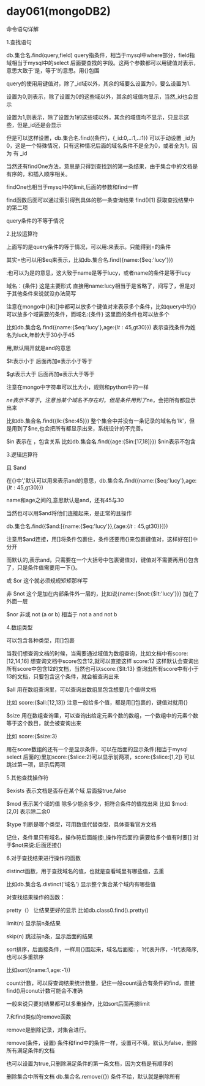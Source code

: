 # day061(mongoDB2)

命令语句详解

1.查找语句

db.集合名.find(query,field) query指条件，相当于mysql中where部分，field指域相当于mysql中的select 后面要查找的字段。这两个参数都可以用键值对表示，意思大致于‘是，等于’的意思。用{}包围

query的使用用键值对，除了_id域以外，其余的域要么设置为0，要么设置为1.

设置为0,则表示，除了设置为0的这些域以外，其余的域值均显示，当然_id也会显示

设置为1,则表示，除了设置为1的这些域以外，其余的域值均不显示，只显示这些，但是_id还是会显示

但是可以这样设置，db.集合名.find({条件}，{_id:0,..:1,..:1}) 可以手动设置 _id为0，这是一个特殊情况，只有这种情况后面的域名条件不是全为0，或者全为1，因为 有 _id

当然还有findOne方法，意思是只得到查找到的第一条结果，由于集合中的文档是有序的，和插入顺序相关。

findOne也相当于mysql中的limit,后面的参数和find一样

find函数后面可以通过索引得到具体的那一条查询结果  find()[1]  获取查找结果中的第二项

query条件的不等于情况

2.比较运算符

上面写的是query条件的等于情况，可以用:来表示。只能得到=的条件

其实=也可以用$eq来表示，比如db.集合名.find({name:{$eq:'lucy'}}) 

:也可以为是的意思，这大致于name是等于lucy，或者name的条件是等于lucy

域名：{条件} 这是主要形式 直接用name:lucy相当于是省略了，间写了，但是对于其他条件来说就没办法简写

注意在mongo中{}和[]中都可以放多个键值对来表示多个条件，比如query中的{}可以放多个域需要的条件，而域名:{条件}  这里面的条件也可以放多个

比如db.集合名.find({name:{$eq:'lucy'},age:{$lt:45,$gt30}}) 表示查找条件为姓名为luck,年龄大于30小于45

用,默认隔开就是and的意思

$lt表示小于   后面再加e表示小于等于 

$gt表示大于  后面再加e表示大于等于

注意在mongo中字符串可以比大小，规则和python中的一样

$ne 表示不等于，注意当某个域名不存在时，但是条件用到了$ne，会把所有都显示出来

比如db.集合名.find({lk:{$ne:45}}) 整个集合中并没有一条记录的域名有'lk'，但是用到了$ne,也会把所有都显示出来，系统设计的不完善。

$in 表示在 ，包含关系 比如db.集合名.find({age:{$in:[17,18]}})  $nin表示不包含

3.逻辑运算符

且 $and 

在{}中','默认可以用来表示and的意思，db.集合名.find({name:{$eq:'lucy'},age:{$lt:45,$gt30}})

name和age之间的,意思默认是and，还有45与30

当然也可以用$and将他们连接起来，是正常的且操作

db.集合名.find({$and:[{name:{$eq:'lucy'}},{age:{$lt:45,$gt30}}]})

注意用$and连接，用[]将条件包裹住，条件还要用{}来包裹键值对，这样好在[]中分开

而默认的,表示and，只需要在一个大括号中包裹键值对，键值对不需要再用{}包含了，只是条件值需要用一下{}。

或 $or  这个就必须规规矩矩那样写

非 $not 这个是加在内部条件外一层的，比如说{name:{$not:{$lt:'lucy'}}} 加在了外面一层

$nor 非或  not (a or b)  相当于 not a and not b



4.数组类型

可以包含各种类型，用[]包裹

当我们想查询文档的时候，当需要通过域值为数组查询，比如文档中有score:[12,14,16]   想查询文档中score包含12,就可以直接这样 score:12 这样默认会查询出所有score中包含12的文档，当然也可以score:{$lt:13} 查询出所有score中有小于13的文档，只要包含这个条件，就会被查询出来

$all 用在数组查询里，可以查询出数组里包含想要几个值得文档

比如 score:{$all:[12,13]}  注意一般给多个值，都是用[]包裹的，键值对就用{}

$size 用在数组查询里，可以查询出给定元素个数的数组，一个数组中的元素个数等于这个数目，就会被查询出来

比如 score:{$size:3}

用在score数组的还有一个是显示条件，可以在后面的显示条件(相当于mysql select 后面的)里加score:{$slice:2}可以显示前两项，score:{$slice:[1,2]}  可以跳过第一项，显示后两项



5.其他查找操作符

$exists 表示文档是否存在某个域  后面接true,false

$mod 表示某个域的值 除多少能余多少，把符合条件的值找出来 比如 $mod:[2,0]  表示除二余0

$type 判断是哪个类型，可用数值代替类型，具体查看官方文档

记住，条件里只有域名，操作符后面能接:,操作符后面的:需要给多个值有时要[]   对于$not来说:后面还接{}



6.对于查找结果进行操作的函数

distinct函数，用于查找域名的值，也就是查看域里有哪些值，去重

比如db.集合名.distinct('域名')  显示整个集合某个域内有哪些值

对查找结果操作的函数：

pretty（） 让结果更好的显示  比如db.class0.find().pretty()

limit(n)  显示前n条结果

skip(n)  跳过前n条，显示后面的结果

sort排序，后面接条件，一样用{}围起来，域名后面接: ，1代表升序，-1代表降序,也可以多重排序

比如sort({name:1,age:-1})

count计数，可以将查询结果统计数量，记住一般count适合有条件的find，直接find()用conut计数可能会不准确

一般来说只要对结果都可以多重操作，比如sort后面再接limit



7.和find类似的remove函数

remove是删除记录，对集合进行。

remove(条件，设置) 条件和find中的条件一样，设置可不填，默认为false，删除所有满足条件的文档

也可以设置为true,只删除满足条件的第一条文档，因为文档是有顺序的

删除集合中所有文档 db.集合名.remove({}) 条件不给，默认就是删除所有

 